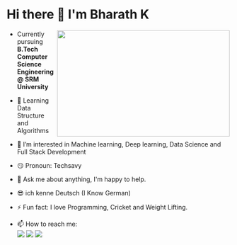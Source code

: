 # Hi there 👋  I'm **Bharath K** 
<img align="right" width="390" height="240" src="https://raw.githubusercontent.com/devkumar326/devkumar326/master/me_1.gif">

- Currently pursuing **B.Tech Computer Science Engineering @ SRM University**

- 🌱 Learning Data Structure and Algorithms
- 👀 I’m interested in Machine learning, Deep learning, Data Science and Full Stack Development

- 😏 Pronoun: Techsavy

- 💬 Ask me about anything, I'm happy to help.

- 😎 ich kenne Deutsch (I Know German)
  
- ⚡ Fun fact: I love Programming, Cricket and Weight Lifting.
  
- 📫 How to reach me:
  <br /> [<img src= "https://img.shields.io/badge/LinkedIn-0077B5?style=for-the-badge&logo=linkedin&logoColor=white" />](https://www.linkedin.com/in/bharathk0611/)        [<img src= "https://img.shields.io/badge/Instagram-E4405F?style=for-the-badge&logo=instagram&logoColor=white" />](https://www.instagram.com/bhrthx__/)     [<img src= "https://img.shields.io/badge/Twitter-1DA1F2?style=for-the-badge&logo=twitter&logoColor=white" />](https://twitter.com/Bhrthx__)
  
